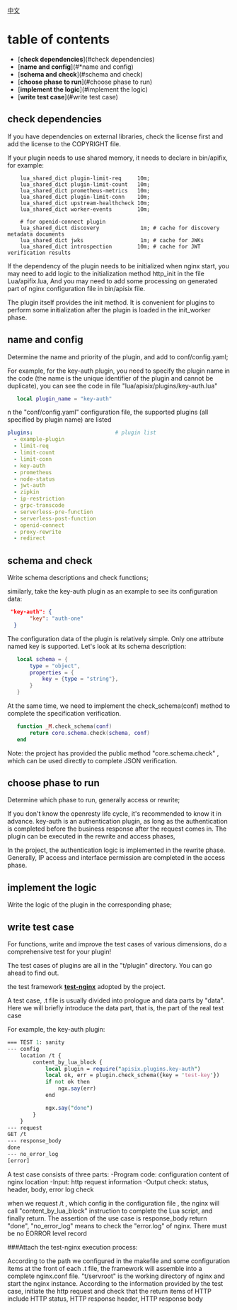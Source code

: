 <!--
#
# Licensed to the Apache Software Foundation (ASF) under one or more
# contributor license agreements.  See the NOTICE file distributed with
# this work for additional information regarding copyright ownership.
# The ASF licenses this file to You under the Apache License, Version 2.0
# (the "License"); you may not use this file except in compliance with
# the License.  You may obtain a copy of the License at
#
#     http://www.apache.org/licenses/LICENSE-2.0
#
# Unless required by applicable law or agreed to in writing, software
# distributed under the License is distributed on an "AS IS" BASIS,
# WITHOUT WARRANTIES OR CONDITIONS OF ANY KIND, either express or implied.
# See the License for the specific language governing permissions and
# limitations under the License.
#
-->
[中文](plugin-develop-cn.md)

# table of contents
- [**check dependencies**](#check dependencies)
- [**name and config**](#*name and config)
- [**schema and check**](#schema and check)
- [**choose phase to run**](#choose phase to run)
- [**implement the logic**](#implement the logic)
- [**write test case**](#write test case)


## check dependencies

If you have dependencies on external libraries, check the license first and add the license to the COPYRIGHT file.

If your plugin needs to use shared memory, it needs to declare in bin/apifix, for example:

```nginx
    lua_shared_dict plugin-limit-req     10m;
    lua_shared_dict plugin-limit-count   10m;
    lua_shared_dict prometheus-metrics   10m;
    lua_shared_dict plugin-limit-conn    10m;
    lua_shared_dict upstream-healthcheck 10m;
    lua_shared_dict worker-events        10m;

    # for openid-connect plugin
    lua_shared_dict discovery             1m; # cache for discovery metadata documents
    lua_shared_dict jwks                  1m; # cache for JWKs
    lua_shared_dict introspection        10m; # cache for JWT verification results
```
If the dependency of the plugin needs to be initialized when nginx start, you may need to add logic to the initialization method http_init in the file Lua/apifix.lua,
And you may need to add some processing on generated part of nginx configuration file in bin/apisix file.

The plugin itself provides the init method. It is convenient for plugins to perform some initialization after the plugin is loaded in the init_worker phase.

## name and config

Determine the name and priority of the plugin, and add to conf/config.yaml;

For example, for the key-auth plugin, you need to specify the plugin name in the code (the name is the unique identifier of the plugin and cannot be duplicate),
you can see the code in file "lua/apisix/plugins/key-auth.lua"
```lua
   local plugin_name = "key-auth"
```
n the "conf/config.yaml" configuration file, the supported plugins (all specified by plugin name) are listed
```yaml
plugins:                          # plugin list
  - example-plugin
  - limit-req
  - limit-count
  - limit-conn
  - key-auth
  - prometheus
  - node-status
  - jwt-auth
  - zipkin
  - ip-restriction
  - grpc-transcode
  - serverless-pre-function
  - serverless-post-function
  - openid-connect
  - proxy-rewrite
  - redirect
```

## schema and check

Write schema descriptions and check functions;

similarly, take the key-auth plugin as an example to see its configuration data:
```json
 "key-auth": {
       "key": "auth-one"
  }
```
The configuration data of the plugin is relatively simple. 
Only one attribute named key is supported. Let's look at its schema description:
```lua
   local schema = {
       type = "object",
       properties = {
           key = {type = "string"},
       }
   }
```
At the same time, we need to implement the check_schema(conf) method to complete the specification verification.
```lua
   function _M.check_schema(conf)
       return core.schema.check(schema, conf)
   end
```
Note: the project has provided the public method "core.schema.check" , which can be used directly to complete JSON verification.

## choose phase to run

Determine which phase to run, generally access or rewrite; 

If you don't know the openresty life cycle, it's recommended to know it in advance.
key-auth is an authentication plugin, as long as the authentication is completed before the business response after the request comes in. The plugin can be executed in the rewrite and access phases,

In the project, the authentication logic is implemented in the rewrite phase. Generally, IP access and interface permission are completed in the access phase.

## implement the logic

Write the logic of the plugin in the corresponding phase;

## write test case

For functions, write and improve the test cases of various dimensions, do a comprehensive test for your plugin!
              
The test cases of plugins are all in the "t/plugin" directory. You can go ahead to find out.

the test framework [****test-nginx****](#https://github.com/openresty/test-nginx)  adopted by the project.

A test case, .t file is usually divided into prologue and data parts by "data". Here we will briefly introduce the data part, that is, the part of the real test case

For example, the key-auth plugin:              
              
              
```perl
=== TEST 1: sanity
--- config
    location /t {
        content_by_lua_block {
            local plugin = require("apisix.plugins.key-auth")
            local ok, err = plugin.check_schema({key = 'test-key'})
            if not ok then
                ngx.say(err)
            end

            ngx.say("done")
        }
    }
--- request
GET /t
--- response_body
done
--- no_error_log
[error]
```
A test case consists of three parts:
-Program code: configuration content of nginx location
-Input: http request information
-Output check: status, header, body, error log check


when we request /t , which config in the configuration file , the nginx will call "content_by_lua_block" instruction to complete the Lua script, and finally return. The assertion of the use case is response_body
return "done", "no_error_log" means to check the "error.log" of nginx. There must be no EORROR level record

###Attach the test-nginx execution process:

According to the path we configured in the makefile and some configuration items at the front of each .t file, the framework will assemble into a complete nginx.conf file. "t/servroot" is the working directory of nginx
and start the nginx instance. According to the information provided by the test case, initiate the http request and check that the return items of HTTP include HTTP status, HTTP response header, HTTP response body 
